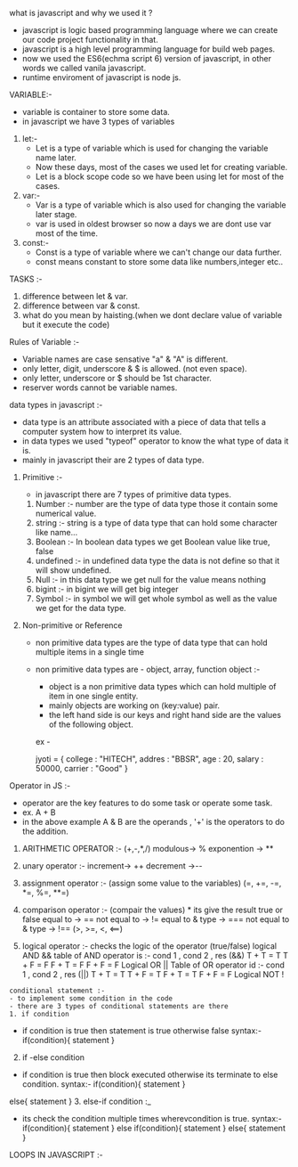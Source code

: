 what is javascript and why we used it ?

- javascript is logic based programming language where we can create our code project functionality in that.
- javascript is a high level programming language for build web pages.
- now we used the ES6(echma script 6) version of javascript, in other words we called vanila javascript.
- runtime enviroment of javascript is node js.

VARIABLE:-
- variable is container to store some data.
- in javascript we have 3 types of variables
1. let:-
    - Let is a type of variable which is used for changing the variable name later.
    - Now these days, most of the cases we used let for creating variable.
    - Let is a block scope code so we have been using let for most of the cases.
2. var:-
    - Var is a type of variable which is also used for changing the variable later stage.
    - var is used in oldest browser so now a days we are dont use var most of the time.
3. const:-
    - Const is a type of variable where we can't change our data further.
    - const means constant to store some data like numbers,integer etc..

TASKS :-
1. difference between let & var.
2. difference between var & const.
3. what do you mean by haisting.(when we dont declare value of variable but it execute the code)

Rules of Variable :-
  - Variable names are case sensative "a" & "A" is different.
  - only letter, digit, underscore & $ is allowed. (not even space).
  - only letter, underscore or $ should be 1st character.
  - reserver words cannot be variable names.

  data types in javascript :-

  - data type is an attribute associated with a piece of data that tells a computer system how to interpret its value.
  - in data types we used "typeof" operator to know the what type of data it is.
  - mainly in javascript their are 2 types of data type.

  1. Primitive :-
      - in javascript there are 7 types of primitive data types.
      1. Number :- number are the type of data type those it contain some numerical value.
      2. string :- string is a type of data type that can hold some character like name...
      3. Boolean :- In boolean data types we get Boolean value like true, false
      4. undefined :- in undefined data type the data is not define so that it will show undefined.
      5. Null :- in this data type we get null for the value means nothing
      6. bigint :- in bigint we will get big integer
      7. Symbol :- in symbol we will get whole symbol as well as the value we get for the data type.

  2. Non-primitive or Reference 
      - non primitive data types are the type of data type that can hold multiple items in a single time
      - non primitive data types are - object, array, function
      object :- 
         - object is a non primitive data types which can hold multiple of item in one single entity.
         - mainly objects are working on (key:value) pair.
         - the left hand side is our keys and right hand side are the  values of the following object.

         ex - 
           
        jyoti = {
            college : "HITECH",
            addres : "BBSR",
            age : 20,
            salary : 50000,
            carrier : "Good"
        }


Operator in JS :- 
  - operator are the key features to do some task or operate some task.
  - ex. A + B
  - in the above example A & B are the operands , '+' is the operators to do the addition.
  1. ARITHMETIC OPERATOR :-
    (+,-,*,/)
    modulous-> %
    exponention -> **
  2. unary operator :-
    increment-> ++
    decrement ->--
  3. assignment operator :- (assign some value to the variables)
    (=, +=, -=, *=, %=, **=)
  4. comparison operator :- (compair the values)
    * its give the result true or false
    equal to -> ==
    not equal to -> !=
    equal to & type -> ===
    not equal to & type -> !==
    (>, >=, <, <==)

   5. logical operator :- checks the logic of the operator (true/false)
      logical AND &&
      table of AND operator is :-
      cond 1 , cond 2 , res (&&)
      T + T = T
      T + F = F
      F + T = F 
      F + F = F
      Logical OR ||
      Table of OR operator id :-
      cond 1 , cond 2 , res (||)
      T + T = T
      T + F = T
      F + T = T
      F + F = F
      Logical NOT !

    conditional statement :-
    - to implement some condition in the code
    - there are 3 types of conditional statements are there
    1. if condition
  - if condition is true then statement is true otherwise false
  syntax:-
  if(condition){
   statement
  }
 2. if -else condition
  - if condition is true then block executed otherwise its terminate to else condition.
  syntax:-
  if(condition){
   statement
  }

else{
   statement
}
 3. else-if condition :_
 - its check the condition multiple times wherevcondition is true.
 syntax:-
 if(condition){
   statement
 } else if(condition){
   statement
 } else{
   statement
 }
      
LOOPS IN JAVASCRIPT :-
